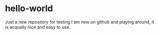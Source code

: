 # hello-world
Just a new repository for testing
I am new on github and playing around, it is acqually nice and easy to use.

